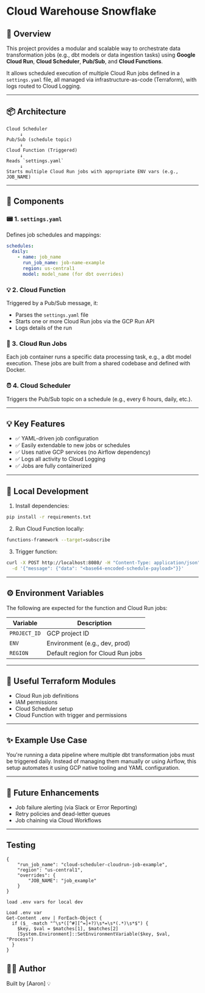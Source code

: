 # Cloud Warehouse Snowflake

## 🚀 Overview

This project provides a modular and scalable way to orchestrate data transformation jobs (e.g., dbt models or data ingestion tasks) using **Google Cloud Run**, **Cloud Scheduler**, **Pub/Sub**, and **Cloud Functions**.

It allows scheduled execution of multiple Cloud Run jobs defined in a `settings.yaml` file, all managed via infrastructure-as-code (Terraform), with logs routed to Cloud Logging.

---

## 📦 Architecture

```
Cloud Scheduler
     ↓
Pub/Sub (schedule topic)
     ↓
Cloud Function (Triggered)
     ↓
Reads `settings.yaml`
     ↓
Starts multiple Cloud Run jobs with appropriate ENV vars (e.g., JOB_NAME)
```

---

## 💠 Components

### 📟 1. `settings.yaml`
Defines job schedules and mappings:

```yaml
schedules:
  daily:
    - name: job_name
      run_job_name: job-name-example
      region: us-central1
      model: model_name (for dbt overrides)
```

### 💡 2. Cloud Function
Triggered by a Pub/Sub message, it:
- Parses the `settings.yaml` file
- Starts one or more Cloud Run jobs via the GCP Run API
- Logs details of the run

### 📼 3. Cloud Run Jobs
Each job container runs a specific data processing task, e.g., a dbt model execution. These jobs are built from a shared codebase and defined with Docker.

### ⏰ 4. Cloud Scheduler
Triggers the Pub/Sub topic on a schedule (e.g., every 6 hours, daily, etc.).

---

## 💡 Key Features

- ✅ YAML-driven job configuration
- ✅ Easily extendable to new jobs or schedules
- ✅ Uses native GCP services (no Airflow dependency)
- ✅ Logs all activity to Cloud Logging
- ✅ Jobs are fully containerized

---

## 💢 Local Development

1. Install dependencies:
```bash
pip install -r requirements.txt
```

2. Run Cloud Function locally:
```bash
functions-framework --target=subscribe
```

3. Trigger function:
```bash
curl -X POST http://localhost:8080/ -H "Content-Type: application/json" \
  -d '{"message": {"data": "<base64-encoded-schedule-payload>"}}'
```

---

## ⚙️ Environment Variables

The following are expected for the function and Cloud Run jobs:

| Variable         | Description                       |
|------------------|-----------------------------------|
| `PROJECT_ID`     | GCP project ID                    |
| `ENV`            | Environment (e.g., dev, prod)     |
| `REGION`         | Default region for Cloud Run jobs |

---

## 📜 Useful Terraform Modules

- Cloud Run job definitions
- IAM permissions
- Cloud Scheduler setup
- Cloud Function with trigger and permissions

---

## ✨ Example Use Case

You're running a data pipeline where multiple dbt transformation jobs must be triggered daily. Instead of managing them manually or using Airflow, this setup automates it using GCP native tooling and YAML configuration.

---

## 🧹 Future Enhancements

- Job failure alerting (via Slack or Error Reporting)
- Retry policies and dead-letter queues
- Job chaining via Cloud Workflows

---

## Testing

```
{
    "run_job_name": "cloud-scheduler-cloudrun-job-example",
    "region": "us-central1",
    "overrides": {
        "JOB_NAME": "job_example"
    }
}

load .env vars for local dev

Load .env var
Get-Content .env | ForEach-Object {
  if ($_ -match "^\s*([^#][^=]+?)\s*=\s*(.*)\s*$") {
    $key, $val = $matches[1], $matches[2]
    [System.Environment]::SetEnvironmentVariable($key, $val, "Process")
  }
}

```

## 🧑‍💻 Author
Built by [Aaron] 💡
